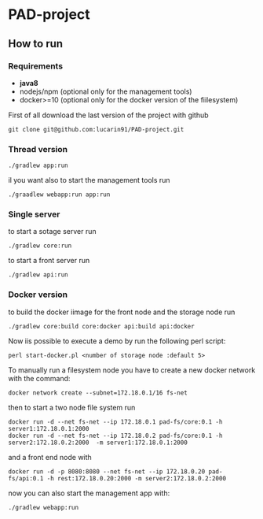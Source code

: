 # PAD-project

## How to run
### Requirements
- **java8**
- nodejs/npm (optional only for the management tools)
- docker>=10 (optional only for the docker version of the fiilesystem)

First of all download the last version of the project with github
```
git clone git@github.com:lucarin91/PAD-project.git
```

### Thread version
```
./gradlew app:run
```
il you want also to start the management tools run
```
./graadlew webapp:run app:run
```

### Single server
to start a sotage server run
```
./gradlew core:run
```
to start a front server run
```
./gradlew api:run
```

### Docker version
to build the docker iimage for the front node and the storage node run
```
./gradlew core:build core:docker api:build api:docker
```

Now iis possible to execute a demo by run the following perl script:
```
perl start-docker.pl <number of storage node :default 5>
```

To manually run a filesystem node you have to create a new docker network with the command:
```
docker network create --subnet=172.18.0.1/16 fs-net
```
then to start a two node file system run
```
docker run -d --net fs-net --ip 172.18.0.1 pad-fs/core:0.1 -h server1:172.18.0.1:2000
docker run -d --net fs-net --ip 172.18.0.2 pad-fs/core:0.1 -h server2:172.18.0.2:2000  -m server1:172.18.0.1:2000

```
and a front end node with
```
docker run -d -p 8080:8080 --net fs-net --ip 172.18.0.20 pad-fs/api:0.1 -h rest:172.18.0.20:2000 -m server2:172.18.0.2:2000
```
now you can also start the management app with:
```
./gradlew webapp:run
```
